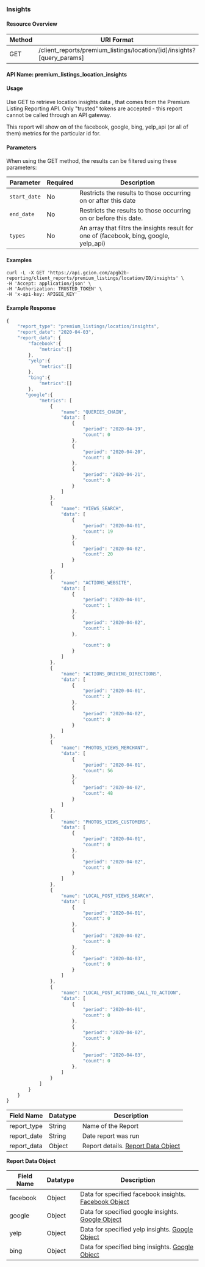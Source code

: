 ### Insights

#### Resource Overview

| Method | URI Format |
|---|---|
| GET | /client_reports/premium_listings/location/[id]/insights?[query_params]

#### API Name: premium_listings_location_insights
#### Usage
Use GET to retrieve location insights data , that comes from the Premium Listing Reporting API.  Only "trusted" tokens are accepted - this report cannot be called through an API gateway.

This report will show on of the facebook, google, bing, yelp_api (or all of them) metrics for the particular id for.

#### Parameters

When using the GET method, the results can be filtered using these parameters:

| Parameter | Required | Description |
|---|---|---|
|`start_date`|No|Restricts the results to those occurring on or after this date|
|`end_date`|No|Restricts the results to those occurring on or before this date.|
|`types`|No| An array that filtrs the insights result for one of (facebook, bing, google, yelp_api)|

#### Examples

```
curl -L -X GET 'https://api.gcion.com/apgb2b-reporting/client_reports/premium_listings/location/ID/insights' \
-H 'Accept: application/json' \
-H 'Authorization: TRUSTED_TOKEN' \
-H 'x-api-key: APIGEE_KEY'
```

#### Example Response
```javascript
{
    "report_type": "premium_listings/location/insights",
    "report_date": "2020-04-03",
    "report_data": {
        "facebook":{
            "metrics":[]
        },
        "yelp":{
            "metrics":[]
        },
        "bing":{
            "metrics":[]
        },
       "google":{
            "metrics": [
                {
                    "name": "QUERIES_CHAIN",
                    "data": [
                        {
                            "period": "2020-04-19",
                            "count": 0
                        },
                        {
                            "period": "2020-04-20",
                            "count": 0
                        },
                        {
                            "period": "2020-04-21",
                            "count": 0
                        }
                    ]
                },
                {
                    "name": "VIEWS_SEARCH",
                    "data": [
                        {
                            "period": "2020-04-01",
                            "count": 19
                        },
                        {
                            "period": "2020-04-02",
                            "count": 20
                        }
                    ]
                },
                {
                    "name": "ACTIONS_WEBSITE",
                    "data": [
                        {
                            "period": "2020-04-01",
                            "count": 1
                        },
                        {
                            "period": "2020-04-02",
                            "count": 1
                        },
                        
                            "count": 0
                        }
                    ]
                },
                {
                    "name": "ACTIONS_DRIVING_DIRECTIONS",
                    "data": [
                        {
                            "period": "2020-04-01",
                            "count": 2
                        },
                        {
                            "period": "2020-04-02",
                            "count": 0
                        }
                    ]
                },
                {
                    "name": "PHOTOS_VIEWS_MERCHANT",
                    "data": [
                        {
                            "period": "2020-04-01",
                            "count": 56
                        },
                        {
                            "period": "2020-04-02",
                            "count": 48
                        }
                    ]
                },
                {
                    "name": "PHOTOS_VIEWS_CUSTOMERS",
                    "data": [
                        {
                            "period": "2020-04-01",
                            "count": 0
                        },
                        {
                            "period": "2020-04-02",
                            "count": 0
                        }
                    ]
                },
                {
                    "name": "LOCAL_POST_VIEWS_SEARCH",
                    "data": [
                        {
                            "period": "2020-04-01",
                            "count": 0
                        },
                        {
                            "period": "2020-04-02",
                            "count": 0
                        },
                        {
                            "period": "2020-04-03",
                            "count": 0
                        }
                    ]
                },
                {
                    "name": "LOCAL_POST_ACTIONS_CALL_TO_ACTION",
                    "data": [
                        {
                            "period": "2020-04-01",
                            "count": 0
                        },
                        {
                            "period": "2020-04-02",
                            "count": 0
                        },
                        {
                            "period": "2020-04-03",
                            "count": 0
                        },
                    ]
                }
            ]
        }
    }
}
```
Field Name|Datatype|Description|
|---|---|---|
|report_type|String|Name of the Report|
|report_date|String|Date report was run|
|report_data|Object|Report details. [Report Data Object](#insightsreportdata)|

<a name="insightsreportdata"></a>
**Report Data Object**

|Field Name|Datatype|Description|
|---|---|---|
|facebook|Object|Data for specified facebook insights. [Facebook Object](https://uberall.com/en/developers/apiDocumentation#_api_dashboard_insightsData-GET)|
|google|Object|Data for specified google insights. [Google Object](https://uberall.com/en/developers/apiDocumentation#_api_dashboard_insightsData-GET)|
|yelp|Object|Data for specified yelp insights. [Google Object](https://uberall.com/en/developers/apiDocumentation#_api_dashboard_insightsData-GET)|
|bing|Object|Data for specified bing insights. [Google Object](https://uberall.com/en/developers/apiDocumentation#_api_dashboard_insightsData-GET)|